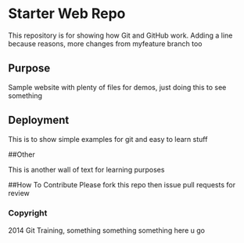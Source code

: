 # Starter Web Repo

This repository is for showing how Git and GitHub work. Adding a line
because reasons, more changes from myfeature branch too

## Purpose

Sample website with plenty of files for demos, just doing this to see something

## Deployment

This is to show simple examples for git and easy to learn stuff

##Other

This is another wall of text for learning purposes

##How To Contribute
Please fork this repo then issue pull requests for review

### Copyright
2014 Git Training, something something something here u go